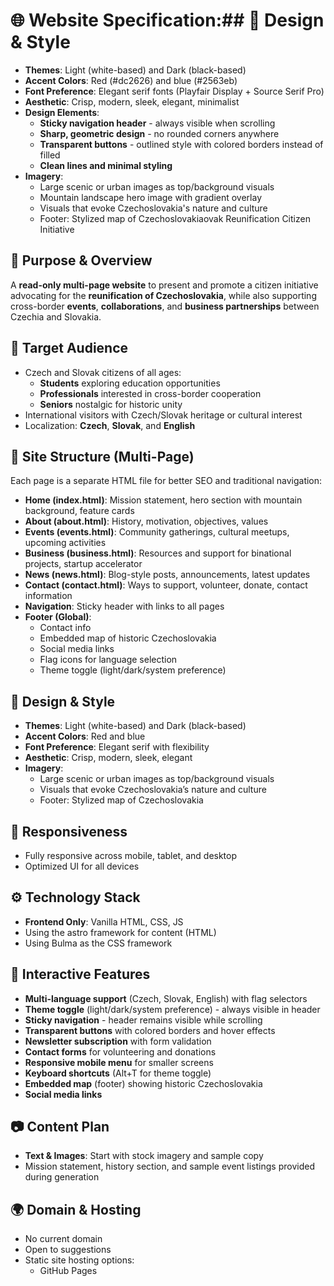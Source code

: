 # 🌐 Website Specification:## 🎨 Design & Style
- **Themes**: Light (white-based) and Dark (black-based)
- **Accent Colors**: Red (#dc2626) and blue (#2563eb)
- **Font Preference**: Elegant serif fonts (Playfair Display + Source Serif Pro)
- **Aesthetic**: Crisp, modern, sleek, elegant, minimalist
- **Design Elements**:
  - **Sticky navigation header** - always visible when scrolling
  - **Sharp, geometric design** - no rounded corners anywhere
  - **Transparent buttons** - outlined style with colored borders instead of filled
  - **Clean lines and minimal styling**
- **Imagery**:
  - Large scenic or urban images as top/background visuals
  - Mountain landscape hero image with gradient overlay
  - Visuals that evoke Czechoslovakia's nature and culture
  - Footer: Stylized map of Czechoslovakiaovak Reunification Citizen Initiative

## 📍 Purpose & Overview
A **read-only multi-page website** to present and promote a citizen initiative advocating for the **reunification of Czechoslovakia**, while also supporting cross-border **events**, **collaborations**, and **business partnerships** between Czechia and Slovakia.

## 🎯 Target Audience
- Czech and Slovak citizens of all ages:
  - **Students** exploring education opportunities
  - **Professionals** interested in cross-border cooperation
  - **Seniors** nostalgic for historic unity
- International visitors with Czech/Slovak heritage or cultural interest
- Localization: **Czech**, **Slovak**, and **English**

## 📄 Site Structure (Multi-Page)
Each page is a separate HTML file for better SEO and traditional navigation:
- **Home (index.html)**: Mission statement, hero section with mountain background, feature cards
- **About (about.html)**: History, motivation, objectives, values
- **Events (events.html)**: Community gatherings, cultural meetups, upcoming activities
- **Business (business.html)**: Resources and support for binational projects, startup accelerator
- **News (news.html)**: Blog-style posts, announcements, latest updates
- **Contact (contact.html)**: Ways to support, volunteer, donate, contact information
- **Navigation**: Sticky header with links to all pages
- **Footer (Global)**:
  - Contact info
  - Embedded map of historic Czechoslovakia
  - Social media links
  - Flag icons for language selection
  - Theme toggle (light/dark/system preference)

## 🎨 Design & Style
- **Themes**: Light (white-based) and Dark (black-based)
- **Accent Colors**: Red and blue
- **Font Preference**: Elegant serif with flexibility
- **Aesthetic**: Crisp, modern, sleek, elegant
- **Imagery**:
  - Large scenic or urban images as top/background visuals
  - Visuals that evoke Czechoslovakia’s nature and culture
  - Footer: Stylized map of Czechoslovakia

## 📱 Responsiveness
- Fully responsive across mobile, tablet, and desktop
- Optimized UI for all devices

## ⚙️ Technology Stack
- **Frontend Only**: Vanilla HTML, CSS, JS
- Using the astro framework for content (HTML)
- Using Bulma as the CSS framework

## 🧩 Interactive Features
- **Multi-language support** (Czech, Slovak, English) with flag selectors
- **Theme toggle** (light/dark/system preference) - always visible in header
- **Sticky navigation** - header remains visible while scrolling
- **Transparent buttons** with colored borders and hover effects
- **Newsletter subscription** with form validation
- **Contact forms** for volunteering and donations
- **Responsive mobile menu** for smaller screens
- **Keyboard shortcuts** (Alt+T for theme toggle)
- **Embedded map** (footer) showing historic Czechoslovakia
- **Social media links**

## 📷 Content Plan
- **Text & Images**: Start with stock imagery and sample copy
- Mission statement, history section, and sample event listings provided during generation

## 🌍 Domain & Hosting
- No current domain
- Open to suggestions
- Static site hosting options:
  - GitHub Pages

